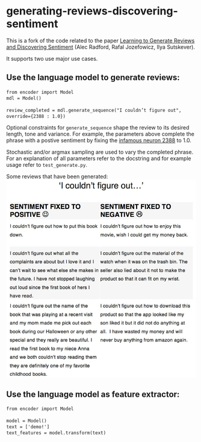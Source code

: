 # generating-reviews-discovering-sentiment

This is a fork of the code related to the paper [Learning to Generate Reviews and Discovering Sentiment](https://arxiv.org/abs/1704.01444) (Alec Radford, Rafal Jozefowicz, Ilya Sutskever).

It supports two use major use cases.

## Use the language model to generate reviews:
```
from encoder import Model
mdl = Model()

review_completed = mdl.generate_sequence("I couldn’t figure out", override={2388 : 1.0})
```
Optional constraints for `generate_sequence` shape the review to its desired length, tone and variance. For example, the parameters above complete the phrase with a postive sentiment by fixing the [infamous neuron 2388](https://blog.openai.com/unsupervised-sentiment-neuron/#sentimentneuron) to 1.0.

Stochastic and/or argmax sampling are used to vary the completed phrase. For an explanation of all parameters refer to the docstring and for example usage refer to `test_generate.py`. 

Some reviews that have been generated:
![alt text](https://raw.githubusercontent.com/ahirner/generating-reviews-discovering-sentiment/master/samples_sentiment.jpeg)


## Use the language model as feature extractor:
```
from encoder import Model

model = Model()
text = ['demo!']
text_features = model.transform(text)
```
